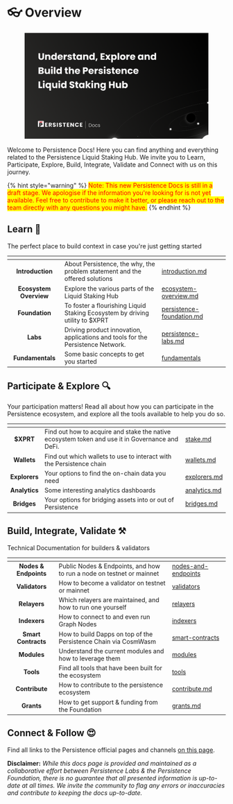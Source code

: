 # 👓 Overview

<figure><img src=".gitbook/assets/Overview.png" alt=""><figcaption></figcaption></figure>

Welcome to Persistence Docs! Here you can find anything and everything related to the Persistence Liquid Staking Hub. We invite you to Learn, Participate, Explore, Build, Integrate, Validate and Connect with us on this journey.&#x20;

{% hint style="warning" %}
<mark style="color:red;">Note: This new Persistence Docs is still in a draft stage. We apologise if the information you're looking for is not yet available. Feel free to contribute to make it better, or please reach out to the team directly with any questions you might have.</mark>&#x20;
{% endhint %}

## Learn 📖

The perfect place to build context in case you're just getting started

<table data-view="cards"><thead><tr><th align="center"></th><th></th><th data-hidden data-card-target data-type="content-ref"></th><th data-hidden data-card-cover data-type="files"></th></tr></thead><tbody><tr><td align="center"><strong>Introduction</strong></td><td>About Persistence, the why, the problem statement and the offered solutions</td><td><a href="learn/introduction.md">introduction.md</a></td><td></td></tr><tr><td align="center"><strong>Ecosystem Overview</strong></td><td>Explore the various parts of the Liquid Staking Hub</td><td><a href="learn/ecosystem-overview.md">ecosystem-overview.md</a></td><td></td></tr><tr><td align="center"><strong>Foundation</strong></td><td>To foster a flourishing Liquid Staking Ecosystem by driving utility to $XPRT</td><td><a href="learn/persistence-foundation.md">persistence-foundation.md</a></td><td></td></tr><tr><td align="center"><strong>Labs</strong></td><td>Driving product innovation, applications and tools for the Persistence Network. </td><td><a href="learn/persistence-labs.md">persistence-labs.md</a></td><td></td></tr><tr><td align="center"><strong>Fundamentals</strong></td><td>Some basic concepts to get you started</td><td><a href="learn/fundamentals/">fundamentals</a></td><td></td></tr></tbody></table>

## Participate & Explore 🔍

Your participation matters! Read all about how you can participate in the Persistence ecosystem, and explore all the tools available to help you do so. &#x20;

<table data-view="cards"><thead><tr><th align="center"></th><th></th><th data-hidden data-card-target data-type="content-ref"></th></tr></thead><tbody><tr><td align="center"><strong>$XPRT</strong></td><td>Find out how to acquire and stake the native ecosystem token and use it in Governance and DeFi.</td><td><a href="participate/xprt/stake.md">stake.md</a></td></tr><tr><td align="center"><strong>Wallets</strong></td><td>Find out which wallets to use to interact with the Persistence chain</td><td><a href="participate/wallets.md">wallets.md</a></td></tr><tr><td align="center"><strong>Explorers</strong></td><td>Your options to find the on-chain data you need</td><td><a href="participate/explorers.md">explorers.md</a></td></tr><tr><td align="center"><strong>Analytics</strong></td><td>Some interesting analytics dashboards</td><td><a href="participate/analytics.md">analytics.md</a></td></tr><tr><td align="center"><strong>Bridges</strong></td><td>Your options for bridging assets into or out of Persistence</td><td><a href="participate/bridges.md">bridges.md</a></td></tr></tbody></table>

## Build, Integrate, Validate ⚒️

Technical Documentation for builders & validators

<table data-view="cards"><thead><tr><th align="center"></th><th></th><th data-hidden data-card-target data-type="content-ref"></th></tr></thead><tbody><tr><td align="center"><strong>Nodes &#x26; Endpoints</strong></td><td>Public Nodes &#x26; Endpoints, and how to run a node on testnet or mainnet</td><td><a href="build/nodes-and-endpoints/">nodes-and-endpoints</a></td></tr><tr><td align="center"><strong>Validators</strong></td><td>How to become a validator on testnet or mainnet</td><td><a href="build/validators/">validators</a></td></tr><tr><td align="center"><strong>Relayers</strong></td><td>Which relayers are maintained, and how to run one yourself</td><td><a href="build/relayers/">relayers</a></td></tr><tr><td align="center"><strong>Indexers</strong></td><td>How to connect to and even run Graph Nodes</td><td><a href="build/indexers/">indexers</a></td></tr><tr><td align="center"><strong>Smart Contracts</strong></td><td>How to build Dapps on top of the Persistence Chain via CosmWasm</td><td><a href="build/smart-contracts/">smart-contracts</a></td></tr><tr><td align="center"><strong>Modules</strong></td><td>Understand the current modules and how to leverage them</td><td><a href="build/modules/">modules</a></td></tr><tr><td align="center"><strong>Tools</strong></td><td>Find all tools that have been built for the ecosystem</td><td><a href="build/tools/">tools</a></td></tr><tr><td align="center"><strong>Contribute</strong></td><td>How to contribute to the persistence ecosystem</td><td><a href="build/contribute.md">contribute.md</a></td></tr><tr><td align="center"><strong>Grants</strong></td><td>How to get support &#x26; funding from the Foundation</td><td><a href="build/grants.md">grants.md</a></td></tr></tbody></table>

## Connect & Follow 😍

Find all links to the Persistence official pages and channels [on this page](connect-and-follow.md).

**Disclaimer:** _While this docs page is provided and maintained as a collaborative effort between Persistence Labs & the Persistence Foundation, there is no guarantee that all presented information is up-to-date at all times. We invite the community to flag any errors or inaccuracies and contribute to keeping the docs up-to-date._&#x20;
